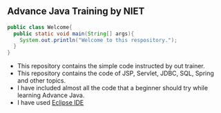 ## Advance Java Training by NIET

```java
public class Welcome{
  public static void main(String[] args){
    System.out.println("Welcome to this respository.");
  }
}
```
* This repository contains the simple code instructed by out trainer.
* This repository contains the code of JSP, Servlet, JDBC, SQL, Spring and other topics.
* I have included almost all the code that a beginner should try while learning Advance Java.
* I have used [Eclipse IDE](https://download.oracle.com/java/19/latest/jdk-19_windows-x64_bin.msi)
